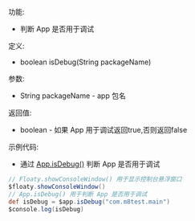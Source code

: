 功能:

+ 判断 App 是否用于调试

定义:

+ boolean isDebug(String packageName)

参数:

+ String packageName - app 包名

返回值:

+ boolean - 如果 App 用于调试返回true,否则返回false

示例代码:

+ 通过 [App.isDebug()](/API/App/App/README.md?id=isDebug) 判断 App 是否用于调试

```groovy
// Floaty.showConsoleWindow() 用于显示控制台悬浮窗口
$floaty.showConsoleWindow()
// App.isDebug() 用于判断 App 是否用于调试
def isDebug = $app.isDebug("com.m8test.main")
$console.log(isDebug)
```